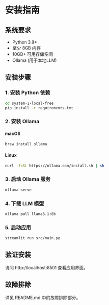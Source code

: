 # 安装指南

## 系统要求

- Python 3.8+
- 至少 8GB 内存
- 10GB+ 可用存储空间
- Ollama (用于本地LLM)

## 安装步骤

### 1. 安装 Python 依赖

```bash
cd system-1-local-free
pip install -r requirements.txt
```

### 2. 安装 Ollama

#### macOS
```bash
brew install ollama
```

#### Linux
```bash
curl -fsSL https://ollama.com/install.sh | sh
```

### 3. 启动 Ollama 服务

```bash
ollama serve
```

### 4. 下载 LLM 模型

```bash
ollama pull llama3.1:8b
```

### 5. 启动应用

```bash
streamlit run src/main.py
```

## 验证安装

访问 http://localhost:8501 查看应用界面。

## 故障排除

详见 README.md 中的故障排除部分。